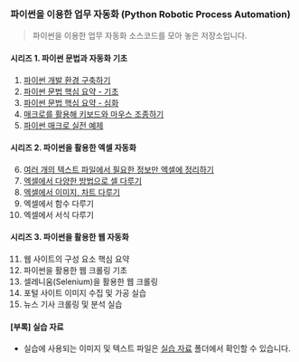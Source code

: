 
### 파이썬을 이용한 업무 자동화 (Python Robotic Process Automation)

> 파이썬을 이용한 업무 자동화 소스코드를 모아 놓은 저장소입니다.

#### 시리즈 1. 파이썬 문법과 자동화 기초

1. [파이썬 개발 환경 구축하기](/1/)
2. [파이썬 문법 핵심 요약 - 기초](/2/)
3. [파이썬 문법 핵심 요약 - 심화](/3/)
4. [매크로를 활용해 키보드와 마우스 조종하기](/4/)
5. [파이썬 매크로 실전 예제](/5/)

#### 시리즈 2. 파이썬을 활용한 엑셀 자동화

6. [여러 개의 텍스트 파일에서 필요한 정보만 엑셀에 정리하기](/6/)
7. [엑셀에서 다양한 방법으로 셀 다루기](/7/)
8. [엑셀에서 이미지, 차트 다루기](/8/)
9. 엑셀에서 함수 다루기
10. 엑셀에서 서식 다루기

#### 시리즈 3. 파이썬을 활용한 웹 자동화

11. 웹 사이트의 구성 요소 핵심 요약
12. 파이썬을 활용한 웹 크롤링 기초
13. 셀레니움(Selenium)을 활용한 웹 크롤링
14. 포털 사이트 이미지 수집 및 가공 실습
15. 뉴스 기사 크롤링 및 분석 실습

#### [부록] 실습 자료

* 실습에 사용되는 이미지 및 텍스트 파일은 [실습 자료](/resources/) 폴더에서 확인할 수 있습니다.

